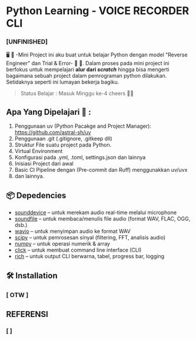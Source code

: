 # Python Learning - VOICE RECORDER CLI
### [UNFINISHED]
🖥️ 📖 -Mini Project ini aku buat untuk belajar Python dengan model "Reverse Engineer" dan Trial & Error- 🚀 🚀.
Dalam proses pada mini project ini berfokus untuk mempelajari **alur dari *scratch*** hingga bisa mengerti bagaimana sebuah project dalam pemrograman python dilakukan. Setidaknya seperti ini lumayan bekerja bagiku. 


> Status Belajar : Masuk Minggu ke-4 cheers 🥂🥂

## Apa Yang Dipelajari 📖 :

 1. Penggunaan uv (Python Pacakge and Project Manager): https://github.com/astral-sh/uv
 2. Penggunaan .git (.gitignore, .gitkeep dll)
 3. Struktur File suatu project pada Python.
 4. Virtual Environment
 5. Konfigurasi pada .yml, .toml, settings.json dan lainnya
 6. Inisiasi Project dari awal 
 7. Basic CI Pipeline dengan (Pre-commit dan Ruff) menggunakkan uv/uvx
 8. dan lainnya.

## 📦 Depedencies
- [sounddevice](https://pypi.org/project/sounddevice/) – untuk merekam audio real-time melalui microphone
- [soundfile](https://pypi.org/project/SoundFile/) – untuk membaca/menulis file audio (format WAV, FLAC, OGG, dsb.)
- [wavio](https://pypi.org/project/wavio/) – untuk menyimpan audio ke format WAV
- [scipy](https://pypi.org/project/scipy/) – untuk pemrosesan sinyal (filtering, FFT, analisis audio)
- [numpy](https://pypi.org/project/numpy/) – untuk operasi numerik & array
- [click](https://pypi.org/project/click/) – untuk membuat command line interface (CLI)
- [rich](https://pypi.org/project/rich/) – untuk output CLI berwarna, tabel, progress bar, logging

## 🛠️ Installation 
### [ OTW ]
## REFERENSI
### [ ]

